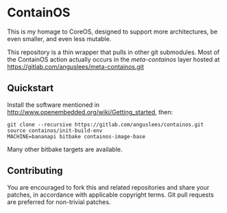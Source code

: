 ContainOS
=========

This is my homage to CoreOS, designed to support more architectures,
be even smaller, and even less mutable.

This repository is a thin wrapper that pulls in other git submodules.
Most of the ContainOS action actually occurs in the _meta-containos_
layer hosted at https://gitlab.com/anguslees/meta-containos.git

Quickstart
----------

Install the software mentioned in
http://www.openembedded.org/wiki/Getting_started, then:

```console
git clone --recursive https://gitlab.com/anguslees/containos.git
source containos/init-build-env
MACHINE=bananapi bitbake containos-image-base
```

Many other bitbake targets are available.

Contributing
------------

You are encouraged to fork this and related repositories and share
your patches, in accordance with applicable copyright terms.  Git pull
requests are preferred for non-trivial patches.
